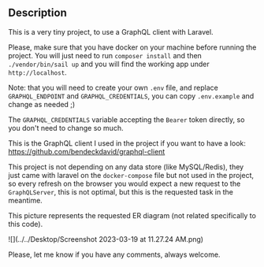 ## Description
This is a very tiny project, to use a GraphQL client with Laravel.

Please, make sure that you have docker on your machine before running the project.
You will just need to run `composer install` and then `./vendor/bin/sail up` and you will find the working app under `http://localhost`.

Note: that you will need to create your own `.env` file, and replace `GRAPHQL_ENDPOINT` and `GRAPHQL_CREDENTIALS`, you can copy `.env.example` and change as needed ;)

The `GRAPHQL_CREDENTIALS` variable accepting the `Bearer` token directly, so you don't need to change so much.


This is the GraphQL client I used in the project if you want to have a look:
https://github.com/bendeckdavid/graphql-client

This project is not depending on any data store (like MySQL/Redis), they just came with laravel on the `docker-compose` file but not used in the project, so every refresh on the browser you would expect a new request to the `GraphQLServer`, this is not optimal, but this is the requested task in the meantime.

This picture represents the requested ER diagram (not related specifically to this code).

![](../../Desktop/Screenshot 2023-03-19 at 11.27.24 AM.png)

Please, let me know if you have any comments, always welcome.
